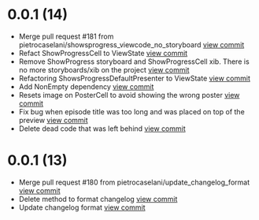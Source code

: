 # 0.0.1 (14)
* Merge pull request #181 from pietrocaselani/showsprogress_viewcode_no_storyboard [view commit](http://github.com/pietrocaselani/CouchTracker/commit/332882052c750cb3133d3e940643c2819c7bfef0)
* Refact ShowProgressCell to ViewState [view commit](http://github.com/pietrocaselani/CouchTracker/commit/f7c4315650d8a897d5df46bc17b1b58caccf48ef)
* Remove ShowProgress storyboard and ShowProgressCell xib. There is no more storyboards/xib on the project [view commit](http://github.com/pietrocaselani/CouchTracker/commit/86306c12318ed21fa47d4758c2e7e581b4749875)
* Refactoring ShowsProgressDefaultPresenter to ViewState [view commit](http://github.com/pietrocaselani/CouchTracker/commit/50d5daecf8307d45d0bc8a5541bfc081e1c97717)
* Add NonEmpty dependency [view commit](http://github.com/pietrocaselani/CouchTracker/commit/d2219874e517281da6c21c6bda72ff8aaf98a5b4)
* Resets image on PosterCell to avoid showing the wrong poster [view commit](http://github.com/pietrocaselani/CouchTracker/commit/b2a875abc5646cab42676596010f427254f83418)
* Fix bug when episode title was too long and was placed on top of the preview [view commit](http://github.com/pietrocaselani/CouchTracker/commit/c59933633540722331c97acd340303ec5a8ccbc5)
* Delete dead code that was left behind [view commit](http://github.com/pietrocaselani/CouchTracker/commit/ec39442694f78285b0714b339bbed1a2f45beedf)

# 0.0.1 (13)
* Merge pull request #180 from pietrocaselani/update_changelog_format [view commit](http://github.com/pietrocaselani/CouchTracker/commit/8e8b1593cc45862e2a63f7c7e2217d619781f259)
* Delete method to format changelog [view commit](http://github.com/pietrocaselani/CouchTracker/commit/4be3d0effd1e45b6a5d9b84d91cc9fd58e4dcdef)
* Update changelog format [view commit](http://github.com/pietrocaselani/CouchTracker/commit/7b67fbe624a3792207c9aed30051e7aaf935a076)
